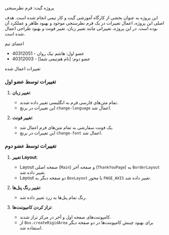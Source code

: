 پروژه گیت: فرم نظرسنجی

این پروژه به عنوان بخشی از کارگاه آموزشی گیت و کار تیمی انجام شده است. هدف اصلی این پروژه، اعمال تغییرات در یک فرم نظرسنجی موجود و بهبود ظاهر و عملکرد آن بوده است. در این پروژه، تغییراتی مانند تغییر زبان، تغییر فونت و بهبود طراحی اعمال شده است.

اعضای تیم
- عضو اول: هاشم نیک روان - 40312051
- عضو دوم: [نام هم‌تیمی شما] - 40312003

تغییرات اعمال شده

### تغییرات توسط عضو اول
1. **تغییر زبان**:
   - تمام متن‌های فارسی فرم به انگلیسی تغییر داده شدند.
   - این تغییرات در برنچ `change-language` اعمال شد.

2. **تغییر فونت**:
   - یک فونت سفارشی به تمام متن‌های فرم اعمال شد.
   - این تغییرات در برنچ `change-font` اعمال شد.

### تغییرات توسط عضو دوم
1. **تغییر Layout**:
   - Layout صفحه اصلی (`Main`) و صفحه آخر (`ThankYouPage`) به `BorderLayout` تغییر داده شد.
   - Layout دو صفحه دیگر به `BoxLayout` با محور `PAGE_AXIS` تغییر داده شد.

2. **تغییر رنگ پنل‌ها**:
   - رنگ تمام پنل‌ها به زرد تغییر داده شد.

3. **تراز کردن کامپوننت‌ها**:
   - کامپوننت‌های صفحه اول و آخر در مرکز تراز شدند.
   - از `Box.createRigidArea` برای بهبود چینش کامپوننت‌ها در دو صفحه دیگر استفاده شد.
